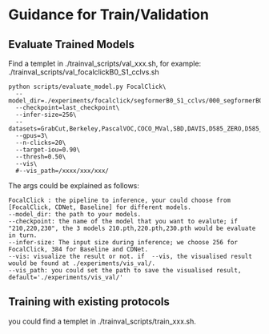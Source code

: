 # Guidance for Train/Validation


## Evaluate Trained Models
Find a templet in ./trainval_scripts/val_xxx.sh, for example: ./trainval_scripts/val_focalclickB0_S1_cclvs.sh
```
python scripts/evaluate_model.py FocalClick\
  --model_dir=./experiments/focalclick/segformerB0_S1_cclvs/000_segformerB0_S1_cclvs/checkpoints/\
  --checkpoint=last_checkpoint\
  --infer-size=256\
  --datasets=GrabCut,Berkeley,PascalVOC,COCO_MVal,SBD,DAVIS,D585_ZERO,D585_SP\
  --gpus=3\
  --n-clicks=20\
  --target-iou=0.90\
  --thresh=0.50\
  --vis\
  #--vis_path=/xxxx/xxx/xxx/
```
The args could be explained as follows:
```
FocalClick : the pipeline to inference, your could choose from [FocalClick, CDNet, Baseline] for different models.
--model_dir: the path to your models.
--checkpoint: the name of the model that you want to evalute; if "210,220,230", the 3 models 210.pth,220.pth,230.pth would be evaluate in turn.  
--infer-size: The input size during inference; we choose 256 for FocalClick, 384 for Baseline and CDNet.
--vis: visualize the result or not. if  --vis, the visualised result would be found at ./experiments/vis_val/.
--vis_path: you could set the path to save the visualised result, default='./experiments/vis_val/'
```



## Training with existing protocols
you could find a templet in ./trainval_scripts/train_xxx.sh.



